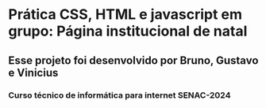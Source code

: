 # Prática CSS, HTML e javascript em grupo: Página institucional de natal

## Esse projeto foi desenvolvido por Bruno, Gustavo e Vinicius

### Curso técnico de informática para internet SENAC-2024
